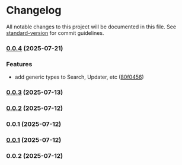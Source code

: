 # Changelog

All notable changes to this project will be documented in this file. See [standard-version](https://github.com/conventional-changelog/standard-version) for commit guidelines.

### [0.0.4](https://github.com/wxn0brP/ValtheraDB-core/compare/v0.0.3...v0.0.4) (2025-07-21)


### Features

* add generic types to Search, Updater, etc ([80f0456](https://github.com/wxn0brP/ValtheraDB-core/commit/80f0456cde14eed10d8d4eafcf2b560ae29d671f))

### [0.0.3](https://github.com/wxn0brP/ValtheraDB-core/compare/v0.0.2...v0.0.3) (2025-07-13)

### [0.0.2](https://github.com/wxn0brP/ValtheraDB-core/compare/v0.0.1...v0.0.2) (2025-07-12)

### 0.0.1 (2025-07-12)

### [0.0.1](https://github.com/wxn0brP/ValtheraDB-core/compare/v0.0.2...v0.0.1) (2025-07-12)

### 0.0.2 (2025-07-12)
